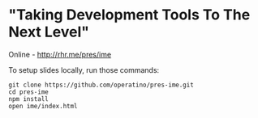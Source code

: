 "Taking Development Tools To The Next Level"
===============

Online - http://rhr.me/pres/ime

To setup slides locally, run those commands:

```
git clone https://github.com/operatino/pres-ime.git
cd pres-ime
npm install
open ime/index.html
```
